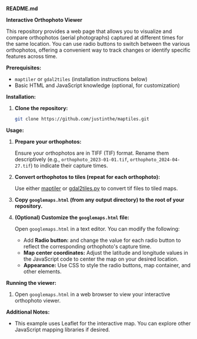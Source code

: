 
**README.md**

**Interactive Orthophoto Viewer**

This repository provides a web page that allows you to visualize and compare orthophotos (aerial photographs) captured at different times for the same location. You can use radio buttons to switch between the various orthophotos, offering a convenient way to track changes or identify specific features across time.

**Prerequisites:**

* `maptiler` or `gdal2tiles` (installation instructions below)
* Basic HTML and JavaScript knowledge (optional, for customization)

**Installation:**

1. **Clone the repository:**

   ```bash
   git clone https://github.com/justinthe/maptiles.git
   ```

**Usage:**

1. **Prepare your orthophotos:**

   Ensure your orthophotos are in TIFF (TIF) format. Rename them descriptively (e.g., `orthophoto_2023-01-01.tif`, `orthophoto_2024-04-27.tif`) to indicate their capture times.

2. **Convert orthophotos to tiles (repeat for each orthophoto):**

	Use either [maptiler](https://www.maptiler.com/engine/) or [gdal2tiles.py](https://gdal.org/programs/gdal2tiles.html) to convert tif files to tiled maps. 

3. **Copy `googlemaps.html` (from any output directory) to the root of your repository.**

4. **(Optional) Customize the `googlemaps.html` file:**

   Open `googlemaps.html` in a text editor. You can modify the following:

   - Add **Radio button:** and change the value for each radio button to reflect the corresponding orthophoto's capture time.
   - **Map center coordinates:** Adjust the latitude and longitude values in the JavaScript code to center the map on your desired location.
   - **Appearance:** Use CSS to style the radio buttons, map container, and other elements.

**Running the viewer:**

1. Open `googlemaps.html` in a web browser to view your interactive orthophoto viewer.

**Additional Notes:**

* This example uses Leaflet for the interactive map. You can explore other JavaScript mapping libraries if desired.
